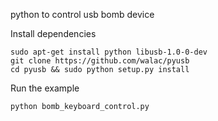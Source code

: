 python to control usb bomb device

Install dependencies

    sudo apt-get install python libusb-1.0-0-dev
    git clone https://github.com/walac/pyusb
    cd pyusb && sudo python setup.py install

Run the example

    python bomb_keyboard_control.py
